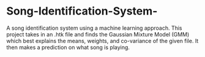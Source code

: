 # Song-Identification-System-
A song identification system using a machine learning approach. This project takes in an .htk file and finds the Gaussian Mixture Model (GMM) which best explains the means, weights, and co-variance of the given file. It then makes a prediction on what song is playing.
